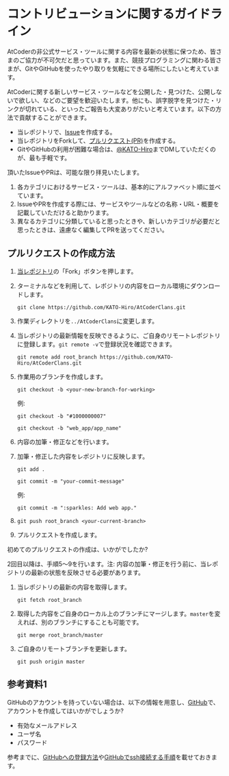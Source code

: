 # コントリビューションに関するガイドライン

AtCoderの非公式サービス・ツールに関する内容を最新の状態に保つため、皆さまのご協力が不可欠だと思っています。また、競技プログラミングに関わる皆さまが、GitやGitHubを使ったやり取りを気軽にできる場所にしたいと考えています。

AtCoderに関する新しいサービス・ツールなどを公開した・見つけた、公開しないで欲しい、などのご要望を歓迎いたします。他にも、誤字脱字を見つけた・リンクが切れている、といったご報告も大変ありがたいと考えています。以下の方法で貢献することができます。

+ 当レポジトリで、[Issue](https://github.com/KATO-Hiro/AtCoderHub/issues/new)を作成する。
+ 当レポジトリをForkして、[プルリクエスト(PR)](https://github.com/KATO-Hiro/AtCoderHub/pulls)を作成する。
+ GitやGitHubの利用が困難な場合は、[@KATO-Hiro](https://twitter.com/k_hiro1818)までDMしていただくのが、最も手軽です。

頂いたIssueやPRは、可能な限り拝見いたします。

1. 各カテゴリにおけるサービス・ツールは、基本的にアルファベット順に並べています。
2. IssueやPRを作成する際には、サービスやツールなどの名称・URL・概要を記載していただけると助かります。
3. 異なるカテゴリに分類していると思ったときや、新しいカテゴリが必要だと思ったときは、遠慮なく編集してPRを送ってください。

## プルリクエストの作成方法

1. [当レポジトリ](https://github.com/KATO-Hiro/AtCoderClans)の「Fork」ボタンを押します。
2. ターミナルなどを利用して、レポジトリの内容をローカル環境にダウンロードします。

    `git clone https://github.com/KATO-Hiro/AtCoderClans.git`

3. 作業ディレクトリを`../AtCoderClans`に変更します。

4. 当レポジトリの最新情報を反映できるように、ご自身のリモートレポジトリに登録します。`git remote -v`で登録状況を確認できます。

    `git remote add root_branch https://github.com/KATO-Hiro/AtCoderClans.git`

5. 作業用のブランチを作成します。

    `git checkout -b <your-new-branch-for-working>`

    例:

    `git checkout -b "#1000000007"`

    `git checkout -b "web_app/app_name"`

6. 内容の加筆・修正などを行います。
7. 加筆・修正した内容をレポジトリに反映します。

    `git add .`

    `git commit -m "your-commit-message"`

    例:

    `git commit -m ":sparkles: Add web app."`

8. `git push root_branch <your-current-branch>`
9. プルリクエストを作成します。

初めてのプルリクエストの作成は、いかがでしたか?

2回目以降は、手順5〜9を行います。注: 内容の加筆・修正を行う前に、当レポジトリの最新の状態を反映させる必要があります。

1. 当レポジトリの最新の内容を取得します。

    `git fetch root_branch`

2. 取得した内容をご自身のローカル上のブランチにマージします。`master`を変えれば、別のブランチにすることも可能です。

    `git merge root_branch/master`

3. ご自身のリモートブランチを更新します。

    `git push origin master`

## 参考資料1

GitHubのアカウントを持っていない場合は、以下の情報を用意し、[GitHub](https://github.com/join)で、アカウントを作成してはいかがでしょうか?

+ 有効なメールアドレス
+ ユーザ名
+ パスワード

参考までに、[GitHubへの登録方法](https://www.google.co.jp/search?q=github+%E7%99%BB%E9%8C%B2)や[GitHubでssh接続する手順](https://qiita.com/shizuma/items/2b2f873a0034839e47ce)を載せておきます。
